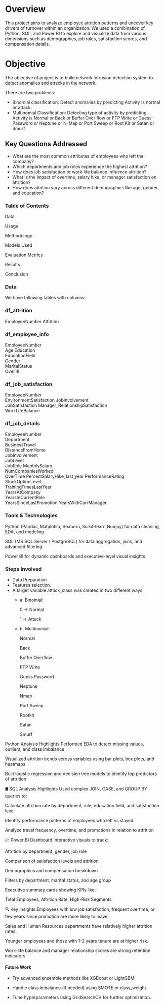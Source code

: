# Overview

This project aims to analyze employee attrition patterns and uncover key drivers of turnover within an organization. We used a combination of Python, SQL, and Power BI to explore and visualize data from various dimensions such as demographics, job roles, satisfaction scores, and compensation details.


# Objective

The objective of project is to build network intrusion detection system to detect anomalies and attacks in the network. 

There are two problems: 
- Binomial classification: Detect anomalies by predicting Activity is normal or attack.
- Multinomial Classification: Detecting type of activity by predicting Activity is Normal or Back or Buffer Over flow or FTP Write or Guess Password or Neptune or N-Map or Port Sweep or Root Kit or Satan or Smurf.

## Key Questions Addressed

- What are the most common attributes of employees who left the company?
- Which departments and job roles experience the highest attrition?
- How does job satisfaction or work-life balance influence attrition?
- What is the impact of overtime, salary hike, or manager satisfaction on attrition?
- How does attrition vary across different demographics like age, gender, and education?

### Table of Contents

Data

Usage

Methodology

Models Used

Evaluation Metrics

Results

Conclusion

### Data

We have following tables with columns:

### df_attrition 
EmployeeNumber
Attrition

### df_employee_info 
EmployeeNumber	
Age	
Education	
EducationField	
Gender	
MaritalStatus	
Over18

### df_job_satisfaction 
EmployeeNumber	
EnvironmentSatisfaction	
JobInvolvement	
JobSatisfaction	
Manager_RelationshipSatisfaction	
WorkLifeBalance

### df_job_details

EmployeeNumber	
Department	
BusinessTravel	
DistanceFromHome	
JobInvolvement	
JobLevel	
JobRole	
MonthlySalary	
NumCompaniesWorked	 
OverTime 
PercentSalaryHike_last_year	
PerformanceRating	
StockOptionLevel	
TrainingTimesLastYear	
YearsAtCompany	
YearsInCurrentRole	
YearsSinceLastPromotion 
YearsWithCurrManager

### Tools & Technologies

Python (Pandas, Matplotlib, Seaborn, Scikit-learn,Numpy) for data cleaning, EDA, and modeling

SQL (MS SQL Server / PostgreSQL) for data aggregation, joins, and advanced filtering

Power BI for dynamic dashboards and executive-level visual insights


### Steps Involved

- Data Preparation
- Features selection.
- A target variable attack_class was created in two different ways:
   - a. Binomial:

     0 → Normal

     1 → Attack
     
  - b. Multinomial:
  
     Normal

     Back

     Buffer Overflow

     FTP Write

     Guess Password

    Neptune

    Nmap

    Port Sweep

    Rootkit

    Satan

    Smurf

Python Analysis Highlights
Performed EDA to detect missing values, outliers, and class imbalance

Visualized attrition trends across variables using bar plots, box plots, and heatmaps

Built logistic regression and decision tree models to identify top predictors of attrition

🛢️ SQL Analysis Highlights
Used complex JOIN, CASE, and GROUP BY queries to:

Calculate attrition rate by department, role, education field, and satisfaction level

Identify performance patterns of employees who left vs stayed

Analyze travel frequency, overtime, and promotions in relation to attrition

📈 Power BI Dashboard
Interactive visuals to track:

Attrition by department, gender, job role

Comparison of satisfaction levels and attrition

Demographics and compensation breakdown

Filters by department, marital status, and age group

Executive summary cards showing KPIs like:

Total Employees, Attrition Rate, High-Risk Segments

🔍 Key Insights
Employees with low job satisfaction, frequent overtime, or few years since promotion are more likely to leave.

Sales and Human Resources departments have relatively higher attrition rates.

Younger employees and those with 1–2 years tenure are at higher risk.

Work-life balance and manager relationship scores are strong retention indicators.
#### Future Work
- Try advanced ensemble methods like XGBoost or LightGBM.

- Handle class imbalance (if needed) using SMOTE or class_weight.

- Tune hyperparameters using GridSearchCV for further optimization.
    
